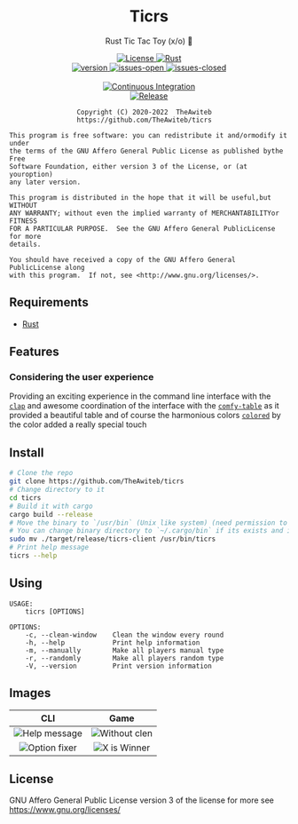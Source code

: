 <div align="center">

# Ticrs
Rust Tic Tac Toy (x/o) 🦀


<a href="https://www.gnu.org/licenses/">
  <img src="https://img.shields.io/badge/license-AGPLv3-orange.svg" alt="License">
</a>
<a href="https://rust-lang.org/">
  <img src="https://img.shields.io/badge/Made%20with-Rust-orange.svg" alt="Rust">
</a>
<br>
<a href="https://github.com/theawiteb/ticrs">
  <img src="https://badge.fury.io/gh/theawiteb%2Fticrs.svg" alt="version">
</a>
<a href="https://github.com/TheAwiteb/ticrs/issues?q=is%3Aissue+is%3Aopen+">
  <img src="https://img.shields.io/github/issues/theawiteb/ticrs.svg" alt="issues-open">
</a>
<a href="https://github.com/TheAwiteb/ticrs/issues?q=is%3Aissue+is%3Aclosed+">
  <img src="https://img.shields.io/github/issues-closed/theawiteb/ticrs.svg" alt="issues-closed">
</a>
<br><br>
<a href="https://github.com/TheAwiteb/ticrs/actions/workflows/ci.yml">
  <img src="https://github.com/TheAwiteb/ticrs/actions/workflows/ci.yml/badge.svg" alt="Continuous Integration">
</a>
<br>
<a href="https://github.com/TheAwiteb/ticrs/actions/workflows/release.yml">
  <img src="https://github.com/TheAwiteb/ticrs/actions/workflows/release.yml/badge.svg" alt="Release">
</a>

</div>

```
                 Copyright (C) 2020-2022  TheAwiteb
                 https://github.com/TheAwiteb/ticrs

This program is free software: you can redistribute it and/ormodify it under
the terms of the GNU Affero General Public License as published bythe Free
Software Foundation, either version 3 of the License, or (at youroption)
any later version.

This program is distributed in the hope that it will be useful,but WITHOUT
ANY WARRANTY; without even the implied warranty of MERCHANTABILITYor FITNESS
FOR A PARTICULAR PURPOSE.  See the GNU Affero General PublicLicense for more
details.

You should have received a copy of the GNU Affero General PublicLicense along
with this program.  If not, see <http://www.gnu.org/licenses/>.
```

## Requirements
 * [Rust](https://www.rust-lang.org/)

## Features

### Considering the user experience
Providing an exciting experience in the command line interface with the [`clap`] and awesome coordination of the interface with the [`comfy-table`] as it provided a beautiful table and of course the harmonious colors [`colored`] by the color added a really special touch

[`clap`]: https://crates.io/crates/clap
[`comfy-table`]: https://crates.io/crates/comfy-table
[`colored`]: https://crates.io/crates/colored

## Install
```bash
# Clone the repo
git clone https://github.com/TheAwiteb/ticrs
# Change directory to it
cd ticrs
# Build it with cargo
cargo build --release
# Move the binary to `/usr/bin` (Unix like system) (need permission to move (not run))
# You can change binary directory to `~/.cargo/bin` if its exists and its in `$PATH`
sudo mv ./target/release/ticrs-client /usr/bin/ticrs
# Print help message
ticrs --help
```

## Using
```
USAGE:
    ticrs [OPTIONS]

OPTIONS:
    -c, --clean-window    Clean the window every round
    -h, --help            Print help information
    -m, --manually        Make all players manual type
    -r, --randomly        Make all players random type
    -V, --version         Print version information
```

## Images
|                    CLI                      |                    Game                    |
|:-------------------------------------------:|:------------------------------------------:|
| ![Help message](https://i.suar.me/qwK4x/l)  | ![Without clen](https://i.suar.me/NA320/l) |
| ![Option fixer](https://i.suar.me/e7qMG/l)  | ![X is Winner](https://i.suar.me/OrPzM/l) |

## License
GNU Affero General Public License version 3 of the license for more see <https://www.gnu.org/licenses/>
